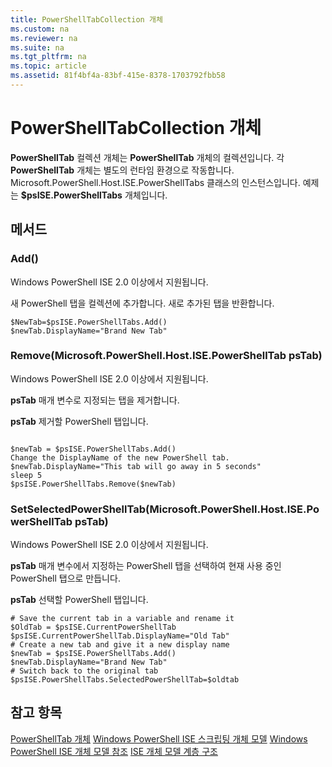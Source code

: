 ```yaml
---
title: PowerShellTabCollection 개체
ms.custom: na
ms.reviewer: na
ms.suite: na
ms.tgt_pltfrm: na
ms.topic: article
ms.assetid: 81f4bf4a-83bf-415e-8378-1703792fbb58
---
```

# PowerShellTabCollection 개체
  **PowerShellTab** 컬렉션 개체는 **PowerShellTab** 개체의 컬렉션입니다. 각 **PowerShellTab** 개체는 별도의 런타임 환경으로 작동합니다. Microsoft.PowerShell.Host.ISE.PowerShellTabs 클래스의 인스턴스입니다. 예제는 **$psISE.PowerShellTabs** 개체입니다.

## 메서드

### Add\(\)
  Windows PowerShell ISE 2.0 이상에서 지원됩니다. 

 새 PowerShell 탭을 컬렉션에 추가합니다. 새로 추가된 탭을 반환합니다.

```
$NewTab=$psISE.PowerShellTabs.Add()
$newTab.DisplayName="Brand New Tab"
```

### Remove\(Microsoft.PowerShell.Host.ISE.PowerShellTab psTab\)
  Windows PowerShell ISE 2.0 이상에서 지원됩니다. 

 **psTab** 매개 변수로 지정되는 탭을 제거합니다.

 **psTab**
 제거할 PowerShell 탭입니다.

```

$newTab = $psISE.PowerShellTabs.Add()
Change the DisplayName of the new PowerShell tab. 
$newTab.DisplayName="This tab will go away in 5 seconds" 
sleep 5 
$psISE.PowerShellTabs.Remove($newTab)
```

### SetSelectedPowerShellTab\(Microsoft.PowerShell.Host.ISE.PowerShellTab psTab\)
  Windows PowerShell ISE 2.0 이상에서 지원됩니다. 

 **psTab** 매개 변수에서 지정하는 PowerShell 탭을 선택하여 현재 사용 중인 PowerShell 탭으로 만듭니다.

 **psTab**
 선택할 PowerShell 탭입니다.

```
# Save the current tab in a variable and rename it
$OldTab = $psISE.CurrentPowerShellTab
$psISE.CurrentPowerShellTab.DisplayName="Old Tab"
# Create a new tab and give it a new display name
$newTab = $psISE.PowerShellTabs.Add()
$newTab.DisplayName="Brand New Tab" 
# Switch back to the original tab
$psISE.PowerShellTabs.SelectedPowerShellTab=$oldtab
```

## 참고 항목
 [PowerShellTab 개체](The-PowerShellTab-Object.md) 
 [Windows PowerShell ISE 스크립팅 개체 모델](../ise/The-Windows-PowerShell-ISE-Scripting-Object-Model.md) 
 [Windows PowerShell ISE 개체 모델 참조](../ise/Windows-PowerShell-ISE-Object-Model-Reference.md) 
 [ISE 개체 모델 계층 구조](../ise/The-ISE-Object-Model-Hierarchy.md)

  


<!--HONumber=May16_HO2-->



